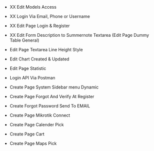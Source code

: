 - XX Edit Models Access
- XX Login Via Email, Phone or Username
- XX Edit Page Login & Register
- XX Edit Form Description to Summernote Textarea (Edit Page Dummy Table General)
- Edit Page Textarea Line Height Style
- Edit Chart Created & Updated

- Edit Page Statistic
- Login API Via Postman

- Create Page System Sidebar menu Dynamic

- Create Page Forgot And Verify At Register
- Create Forgot Password Send To EMAIL
- Create Page Mikrotik Connect
- Create Page Calender Pick
- Create Page Cart
- Create Page Maps Pick
